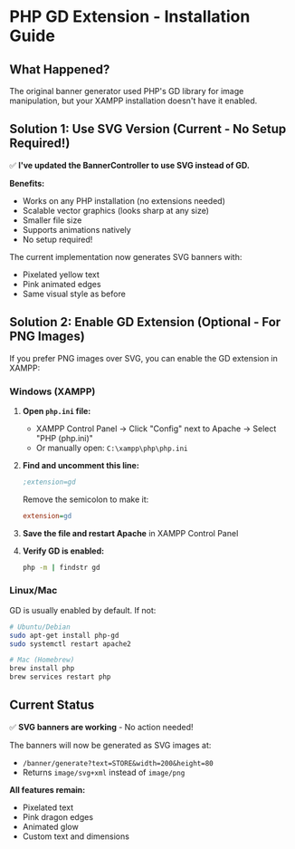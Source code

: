 # PHP GD Extension - Installation Guide

## What Happened?

The original banner generator used PHP's GD library for image manipulation, but your XAMPP installation doesn't have it enabled.

## Solution 1: Use SVG Version (Current - No Setup Required!)

✅ **I've updated the BannerController to use SVG instead of GD.**

**Benefits:**
- Works on any PHP installation (no extensions needed)
- Scalable vector graphics (looks sharp at any size)
- Smaller file size
- Supports animations natively
- No setup required!

The current implementation now generates SVG banners with:
- Pixelated yellow text
- Pink animated edges
- Same visual style as before

## Solution 2: Enable GD Extension (Optional - For PNG Images)

If you prefer PNG images over SVG, you can enable the GD extension in XAMPP:

### Windows (XAMPP)

1. **Open `php.ini` file:**
   - XAMPP Control Panel → Click "Config" next to Apache → Select "PHP (php.ini)"
   - Or manually open: `C:\xampp\php\php.ini`

2. **Find and uncomment this line:**
   ```ini
   ;extension=gd
   ```
   
   Remove the semicolon to make it:
   ```ini
   extension=gd
   ```

3. **Save the file and restart Apache** in XAMPP Control Panel

4. **Verify GD is enabled:**
   ```bash
   php -m | findstr gd
   ```

### Linux/Mac

GD is usually enabled by default. If not:

```bash
# Ubuntu/Debian
sudo apt-get install php-gd
sudo systemctl restart apache2

# Mac (Homebrew)
brew install php
brew services restart php
```

## Current Status

✅ **SVG banners are working** - No action needed!

The banners will now be generated as SVG images at:
- `/banner/generate?text=STORE&width=200&height=80`
- Returns `image/svg+xml` instead of `image/png`

**All features remain:**
- Pixelated text
- Pink dragon edges
- Animated glow
- Custom text and dimensions
